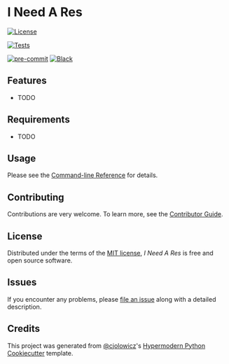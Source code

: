 # I Need A Res

<!-- [![PyPI](https://img.shields.io/pypi/v/i-need-a-res.svg)][pypi_] -->
<!-- [![Status](https://img.shields.io/pypi/status/i-need-a-res.svg)][status] -->
<!-- [![Python Version](https://img.shields.io/pypi/pyversions/i-need-a-res)][python version] -->
[![License](https://img.shields.io/pypi/l/i-need-a-res)][license]

<!-- [![Read the documentation at https://i-need-a-res.readthedocs.io/](https://img.shields.io/readthedocs/i-need-a-res/latest.svg?label=Read%20the%20Docs)][read the docs] -->
[![Tests](https://github.com/eng-jole/i-need-a-res/workflows/Tests/badge.svg)][tests]
<!-- [![Codecov](https://codecov.io/gh/eng-jole/i-need-a-res/branch/main/graph/badge.svg)][codecov]  -->

[![pre-commit](https://img.shields.io/badge/pre--commit-enabled-brightgreen?logo=pre-commit&logoColor=white)][pre-commit]
[![Black](https://img.shields.io/badge/code%20style-black-000000.svg)][black]

<!-- [pypi_]: https://pypi.org/project/i-need-a-res/ -->
<!-- [status]: https://pypi.org/project/i-need-a-res/ -->
<!-- [python version]: https://pypi.org/project/i-need-a-res -->
<!-- [read the docs]: https://i-need-a-res.readthedocs.io/ -->
[tests]: https://github.com/eng-jole/i-need-a-res/actions?workflow=Tests
<!-- [codecov]: https://app.codecov.io/gh/eng-jole/i-need-a-res -->
[pre-commit]: https://github.com/pre-commit/pre-commit
[black]: https://github.com/psf/black

## Features

- TODO

## Requirements

- TODO

<!-- ## Installation

You can install _I Need A Res_ via [pip] from [PyPI]:

```console
pip install i-need-a-res
``` -->

## Usage

Please see the [Command-line Reference] for details.

## Contributing

Contributions are very welcome.
To learn more, see the [Contributor Guide].

## License

Distributed under the terms of the [MIT license][license],
_I Need A Res_ is free and open source software.

## Issues

If you encounter any problems,
please [file an issue] along with a detailed description.

## Credits

This project was generated from [@cjolowicz]'s [Hypermodern Python Cookiecutter] template.

[@cjolowicz]: https://github.com/cjolowicz
[pypi]: https://pypi.org/
[hypermodern python cookiecutter]: https://github.com/cjolowicz/cookiecutter-hypermodern-python
[file an issue]: https://github.com/eng-jole/i-need-a-res/issues
[pip]: https://pip.pypa.io/

<!-- github-only -->

[license]: https://github.com/eng-jole/i-need-a-res/blob/main/LICENSE
[contributor guide]: https://github.com/eng-jole/i-need-a-res/blob/main/CONTRIBUTING.md
[command-line reference]: https://i-need-a-res.readthedocs.io/en/latest/usage.html
